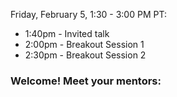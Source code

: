 Friday, February 5, 1:30 - 3:00 PM PT:
* 1:40pm - Invited talk
* 2:00pm - Breakout Session 1
* 2:30pm - Breakout Session 2

### Welcome! Meet your mentors:
